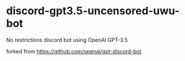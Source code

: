 # discord-gpt3.5-uncensored-uwu-bot
No restrictions discord bot using OpenAI GPT-3.5

forked from https://github.com/openai/gpt-discord-bot
